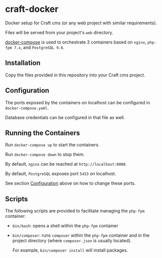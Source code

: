 # craft-docker

Docker setup for Craft cms (or any web project with similar requirements).

Files will be served from your project's `web` directory.

[docker-compose](https://docs.docker.com/compose/) is used to orchestrate 3 containers based on `nginx`, `php-fpm 7.x`, and `PostgreSQL 9.6`.

## Installation

Copy the files provided in this repository into your Craft cms project.

## Configuration

The ports exposed by the containers on localhost can be configured in `docker-compose.yaml`.

Database credentials can be configured in that file as well.

## Running the Containers

Run `docker-compose up` to start the containers.

Run `docker-compose down` to stop them.

By default, `nginx` can be reached at `http://localhost:8080`.

By default, `PostgreSQL` exposes port `5433` on localhost.

See section [Configuration](#configuration) above on how to change these ports.

## Scripts

The following scripts are provided to facilitate managing the `php-fpm` container:

- `bin/bash`: opens a shell within the `php-fpm` container

- `bin/composer`: runs `composer` within the `php-fpm` container and in the project directory (where `composer.json` is usually located).

    For example, `bin/composer install` will install packages.